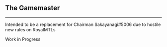 ## The Gamemaster
---------------------------------------------------------------------------------------------------------------------------------------------------

Intended to be a replacement for Chairman Sakayanagi#5006 due to hostile new rules on RoyalMTLs

Work in Progress